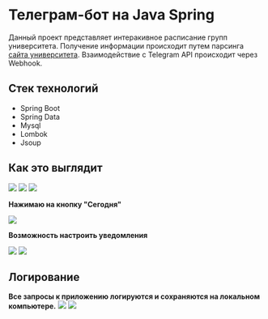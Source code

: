 # Телеграм-бот на Java Spring
Данный проект представляет интеракивное расписание групп университета. Получение информации происходит путем парсинга [сайта университета](https://www.miit.ru/timetable). Взаимодействие с Telegram API происходит через Webhook.

## Стек технологий
- Spring Boot
- Spring Data
- Mysql
- Lombok
- Jsoup
## Как это выглядит
![](readmesrc/Screenshot_8.png)
![](readmesrc/Screenshot_1.png)
![](readmesrc/Screenshot_2.png)

**Нажимаю на кнопку "Сегодня"**

![](readmesrc/Screenshot_3.png)

**Возможность настроить уведомления**

![](readmesrc/Screenshot_4.png)
![](readmesrc/Screenshot_5.png)

## Логирование
**Все запросы к приложению логируются и сохраняются на локальном компьютере.**
![](readmesrc/Screenshot_6.png)
![](readmesrc/Screenshot_7.png)